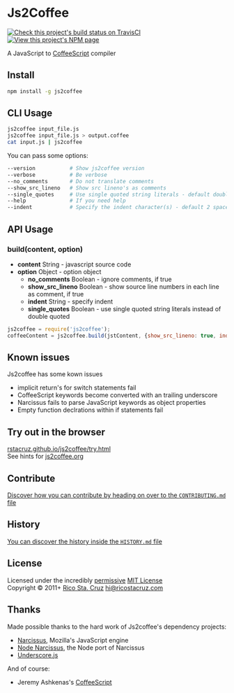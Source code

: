 # Js2Coffee

[![Check this project's build status on TravisCI](https://secure.travis-ci.org/rstacruz/js2coffee.png?branch=master)](http://travis-ci.org/rstacruz/js2coffee)
[![View this project's NPM page](https://badge.fury.io/js/js2coffee.png)](https://npmjs.org/package/js2coffee)

A JavaScript to [CoffeeScript](http://coffeescript.org/) compiler


## Install

``` bash
npm install -g js2coffee
```

## CLI Usage

``` bash
js2coffee input_file.js
js2coffee input_file.js > output.coffee
cat input.js | js2coffee
```

You can pass some options:

``` bash
--version           # Show js2coffee version
--verbose           # Be verbose
--no_comments       # Do not translate comments
--show_src_lineno   # Show src lineno's as comments
--single_quotes     # Use single quoted string literals - default double quoted
--help              # If you need help
--indent            # Specify the indent character(s) - default 2 spaces
```
## API Usage

### build(content, option) ###
- **content** String - javascript source code
- **option** Object - option object
  - **no_comments** Boolean - ignore comments, if true
  - **show_src_lineno** Boolean - show source line numbers in each line as comment, if true
  - **indent** String - specify indent
  - **single_quotes** Boolean - use single quoted string literals instead of double quoted

``` javascript
js2coffee = require('js2coffee');
coffeeContent = js2coffee.build(jstContent, {show_src_lineno: true, indent: "    "});
```

## Known issues
Js2coffee has some kown issues

- implicit return's for switch statements fail
- CoffeeScript keywords become converted with an trailing underscore
- Narcissus fails to parse JavaScript keywords as object properties
- Empty function declrations within if statements fail

## Try out in the browser
[rstacruz.github.io/js2coffee/try.html](http://rstacruz.github.io/js2coffee/try.html)  
See hints for [js2coffee.org](https://github.com/rstacruz/js2coffee/tree/gh-pages)

## Contribute
[Discover how you can contribute by heading on over to the `CONTRIBUTING.md` file](https://github.com/rstacruz/js2coffee/blob/master/CONTRIBUTING.md#files)

## History
[You can discover the history inside the `HISTORY.md` file](https://github.com/rstacruz/js2coffee/blob/master/HISTORY.md#files)


## License
Licensed under the incredibly [permissive](http://en.wikipedia.org/wiki/Permissive_free_software_licence) [MIT License](http://creativecommons.org/licenses/MIT/)
<br/>Copyright © 2011+ [Rico Sta. Cruz](http://ricostacruz.com) <hi@ricostacruz.com>


## Thanks

Made possible thanks to the hard work of Js2coffee's dependency projects:

- [Narcissus](https://github.com/mozilla/narcissus), Mozilla's JavaScript engine
- [Node Narcissus](https://github.com/kuno/node-narcissus), the Node port of Narcissus
- [Underscore.js](http://documentcloud.github.com/underscore)

And of course:

- Jeremy Ashkenas's [CoffeeScript](http://jashkenas.github.com/coffee-script/)
